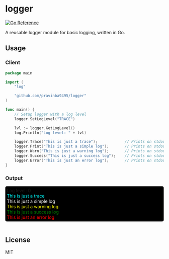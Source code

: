 # logger
[![Go Reference](https://pkg.go.dev/badge/github.com/pravinba9495/logger.svg)](https://pkg.go.dev/github.com/pravinba9495/logger)

A reusable logger module for basic logging, written in Go.

## Usage
### Client
```go
package main

import (
    "log"

    "github.com/pravinba9495/logger"
)

func main() {
    // Setup logger with a log level
    logger.SetLogLevel("TRACE")

    lvl := logger.GetLogLevel()
    log.Println("Log level: " + lvl)     

    logger.Trace("This is just a trace");            // Prints on stdout with a cyan colored text
    logger.Print("This is just a simple log");       // Prints on stdout with a white colored text
    logger.Warn("This is just a warning log");       // Prints on stdout with a yellow colored text
    logger.Success("This is just a success log");    // Prints on stdout with a green colored text
    logger.Error("This is just an error log");       // Prints on stdout with a red colored text
}
```
### Output

<div style="background-color: black; padding: 5px; border-radius: 5px;">
Log level: 0
<div style="color: cyan;">This is just a trace</div>
<div style="color: white;">This is just a simple log</div>
<div style="color: yellow;">This is just a warning log</div>
<div style="color: green;">This is just a success log</div>
<div style="color: red;">This is just an error log</div>
</div>
<br/>

## License
MIT
